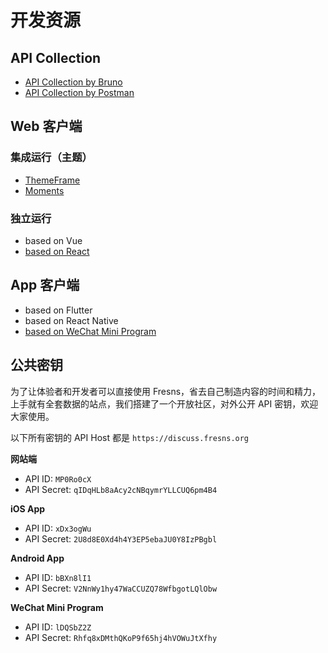 # 开发资源

## API Collection

- [API Collection by Bruno](https://github.com/fresns/api-collection-by-bruno)
- [API Collection by Postman](https://www.postman.com/fresns/workspace/fresns-api)

## Web 客户端

### 集成运行（主题）

- [ThemeFrame](https://github.com/fresns/client-website-themes/tree/3.x/ThemeFrame)
- [Moments](https://github.com/fresns/client-website-themes/tree/3.x/Moments)

### 独立运行

- based on Vue
- [based on React](https://github.com/fresns/client-website-react)

## App 客户端

- based on Flutter
- based on React Native
- [based on WeChat Mini Program](https://github.com/fresns/client-wechat)

## 公共密钥

为了让体验者和开发者可以直接使用 Fresns，省去自己制造内容的时间和精力，上手就有全套数据的站点，我们搭建了一个开放社区，对外公开 API 密钥，欢迎大家使用。

以下所有密钥的 API Host 都是 `https://discuss.fresns.org`

**网站端**

- API ID: `MP0Ro0cX`
- API Secret: `qIDqHLb8aAcy2cNBqymrYLLCUQ6pm4B4`

**iOS App**

- API ID: `xDx3ogWu`
- API Secret: `2U8d8E0Xd4h4Y3EP5ebaJU0Y8IzPBgbl`

**Android App**

- API ID: `bBXn8lI1`
- API Secret: `V2NnWy1hy47WaCCUZQ78WfbgotLQlObw`

**WeChat Mini Program**

- API ID: `lDQSbZ2Z`
- API Secret: `Rhfq8xDMthQKoP9f65hj4hVOWuJtXfhy`
